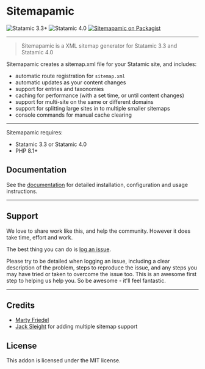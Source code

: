 # Sitemapamic

<!-- statamic:hide -->

![Statamic 3.3+](https://img.shields.io/badge/Statamic-3.3+-FF269E?style=for-the-badge&link=https://statamic.com)
![Statamic 4.0](https://img.shields.io/badge/Statamic-4.0-FF269E?style=for-the-badge&link=https://statamic.com)
[![Sitemapamic on Packagist](https://img.shields.io/packagist/v/mitydigital/sitemapamic?style=for-the-badge)](https://packagist.org/packages/mitydigital/sitemapamic/stats)

---

<!-- /statamic:hide -->

> Sitemapamic is a XML sitemap generator for Statamic 3.3 and Statamic 4.0

Sitemapamic creates a sitemap.xml file for your Statamic site, and includes:

- automatic route registration for `sitemap.xml`
- automatic updates as your content changes
- support for entries and taxonomies
- caching for performance (with a set time, or until content changes)
- support for multi-site on the same or different domains
- support for splitting large sites in to multiple smaller sitemaps
- console commands for manual cache clearing

---

Sitemapamic requires:

- Statamic 3.3 or Statamic 4.0
- PHP 8.1+

## Documentation

See the [documentation](https://docs.mity.com.au/sitemapamic) for detailed installation, configuration and usage
instructions.

---

## Support

We love to share work like this, and help the community. However it does take time, effort and work.

The best thing you can do is [log an issue](../../issues).

Please try to be detailed when logging an issue, including a clear description of the problem, steps to reproduce the
issue, and any steps you may have tried or taken to overcome the issue too. This is an awesome first step to helping us
help you. So be awesome - it'll feel fantastic.

---

## Credits

- [Marty Friedel](https://github.com/martyf)
- [Jack Sleight](https://github.com/jacksleight) for adding multiple sitemap support

## License

This addon is licensed under the MIT license.
